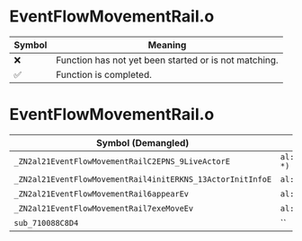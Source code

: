 # EventFlowMovementRail.o
| Symbol | Meaning 
| ------------- | ------------- 
| :x: | Function has not yet been started or is not matching. 
| :white_check_mark: | Function is completed. 


# EventFlowMovementRail.o
| Symbol (Demangled) | Symbol (Mangled) | Decompiled? |
| ------------- |  ------------- | ------------- |
| `_ZN2al21EventFlowMovementRailC2EPNS_9LiveActorE` | `al::EventFlowMovementRail::EventFlowMovementRail(al::LiveActor *)` | :white_check_mark: |
| `_ZN2al21EventFlowMovementRail4initERKNS_13ActorInitInfoE` | `al::EventFlowMovementRail::init(al::ActorInitInfo const&)` | :white_check_mark: |
| `_ZN2al21EventFlowMovementRail6appearEv` | `al::EventFlowMovementRail::appear(void)` | :white_check_mark: |
| `_ZN2al21EventFlowMovementRail7exeMoveEv` | `al::EventFlowMovementRail::exeMove(void)` | :white_check_mark: |
| `sub_710088C8D4` | `` | :white_check_mark: |

